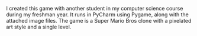 I created this game with another student in my computer science course during my freshman year. It runs in PyCharm using Pygame, along with the attached image files.
The game is a Super Mario Bros clone with a pixelated art style and a single level.
